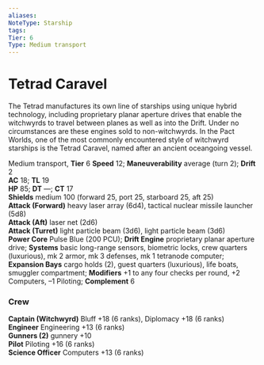 ```yaml
---
aliases: 
NoteType: Starship
tags: 
Tier: 6
Type: Medium transport 
---
```


# Tetrad Caravel

The Tetrad manufactures its own line of starships using unique hybrid technology, including proprietary planar aperture drives that enable the witchwyrds to travel between planes as well as into the Drift. Under no circumstances are these engines sold to non-witchwyrds. In the Pact Worlds, one of the most commonly encountered style of witchwyrd starships is the Tetrad Caravel, named after an ancient oceangoing vessel.

Medium transport, **Tier** 6
**Speed** 12; **Maneuverability** average (turn 2); **Drift** 2  
**AC** 18; **TL** 19  
**HP** 85; **DT** —; **CT** 17  
**Shields** medium 100 (forward 25, port 25, starboard 25, aft 25)  
**Attack (Forward)** heavy laser array (6d4), tactical nuclear missile launcher (5d8)  
**Attack (Aft)** laser net (2d6)  
**Attack (Turret)** light particle beam (3d6), light particle beam (3d6)  
**Power Core** Pulse Blue (200 PCU); **Drift Engine** proprietary planar aperture drive; **Systems** basic long-range sensors, biometric locks, crew quarters (luxurious), mk 2 armor, mk 3 defenses, mk 1 tetranode computer; **Expansion Bays** cargo holds (2), guest quarters (luxurious), life boats, smuggler compartment; **Modifiers** +1 to any four checks per round, +2 Computers, –1 Piloting; **Complement** 6

### Crew

**Captain (Witchwyrd)** Bluff +18 (6 ranks), Diplomacy +18 (6 ranks)  
**Engineer** Engineering +13 (6 ranks)  
**Gunners (2)** gunnery +10  
**Pilot** Piloting +16 (6 ranks)  
**Science Officer** Computers +13 (6 ranks)